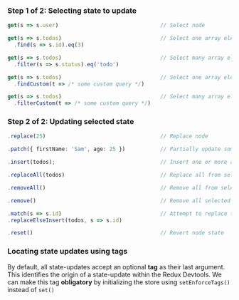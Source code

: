 ### Step 1 of 2: **Selecting state to update**
```ts
get(s => s.user)                                // Select node
```
```ts
get(s => s.todos)                               // Select one array element
  .find(s => s.id).eq(3)
```
```ts
get(s => s.todos)                               // Select many array elements
  .filter(s => s.status).eq('todo')
```
```ts
get(s => s.todos)                               // Select one array element using custom query
  .findCustom(t => /* some custom query */)  
```
```ts
get(s => s.todos)                               // Select many array elements using custom query
  .filterCustom(t => /* some custom query */)  
```

### Step 2 of 2: **Updating selected state**

```ts
.replace(25)                                    // Replace node
```
```ts
.patch({ firstName: 'Sam', age: 25 })           // Partially update some object properties
```
```ts
.insert(todos);                                 // Insert one or more array elements
```
```ts
.replaceAll(todos)                              // Replace all from selected array
```
```ts
.removeAll()                                    // Remove all from selected array
```
```ts
.remove()                                       // Remove all selected array elements
```
```ts
.match(s => s.id)                               // Attempt to replace todo(s) matching id, else insert
.replaceElseInsert(todos, s => s.id)
```
```ts
.reset()                                        // Revert node state
```

### Locating state updates using **tags** ###
By default, all state-updates accept an optional **tag** as their last argument. This identifies the origin of a state-update within the Redux Devtools. We can make this tag **obligatory** by initializing the store using `setEnforceTags()` instead of `set()`
